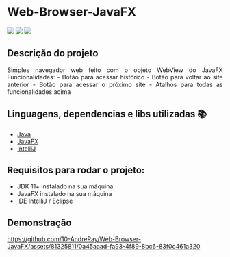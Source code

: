 # Web-Browser-JavaFX
<p>
  <img src="https://img.shields.io/static/v1?label=Java&message=Language&color=blue&style=for-the-badge&logo=SPRING%22"/>
  <img src="http://img.shields.io/static/v1?label=License&message=MIT&color=red&style=for-the-badge"/>
  <img src="http://img.shields.io/static/v1?label=STATUS&message=CONCLUIDO&color=GREEN&style=for-the-badge"/>
<p>
  
## Descrição do projeto 

<p align="justify">
Simples navegador web feito com o objeto WebView do JavaFX
Funcionalidades:
  - Botão para acessar histórico
  - Botão para voltar ao site anterior
  - Botão para acessar o próximo site
  - Atalhos para todas as funcionalidades acima
  <br>
</p>

## Linguagens, dependencias e libs utilizadas :books:

- [Java](https://java.com/)
- [JavaFX](https://openjfx.io/)
- [IntelliJ](https://www.jetbrains.com/pt-br/idea/)

## Requisitos para rodar o projeto:
- JDK 11+ instalado na sua máquina
- JavaFX instalado na sua máquina
- IDE IntelliJ / Eclipse


## Demonstração

https://github.com/10-AndreRay/Web-Browser-JavaFX/assets/81325811/0a45aaad-fa93-4f89-8bc6-83f0c461a320
